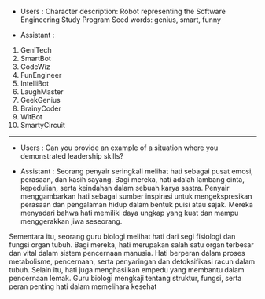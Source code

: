 - Users :
Character description: Robot representing the Software Engineering Study Program
Seed words: genius, smart, funny 

- Assistant :
1. GeniTech
2. SmartBot
3. CodeWiz
4. FunEngineer
5. IntelliBot
6. LaughMaster
7. GeekGenius
8. BrainyCoder
9. WitBot
10. SmartyCircuit

---

- Users : 
Can you provide an example of a situation where you demonstrated leadership skills?

- Assistant :
Seorang penyair seringkali melihat hati sebagai pusat emosi, perasaan, dan kasih sayang. Bagi mereka, hati adalah lambang cinta, kepedulian, serta keindahan dalam sebuah karya sastra. Penyair menggambarkan hati sebagai sumber inspirasi untuk mengekspresikan perasaan dan pengalaman hidup dalam bentuk puisi atau sajak. Mereka menyadari bahwa hati memiliki daya ungkap yang kuat dan mampu menggerakkan jiwa seseorang.

Sementara itu, seorang guru biologi melihat hati dari segi fisiologi dan fungsi organ tubuh. Bagi mereka, hati merupakan salah satu organ terbesar dan vital dalam sistem pencernaan manusia. Hati berperan dalam proses metabolisme, pencernaan, serta penyaringan dan detoksifikasi racun dalam tubuh. Selain itu, hati juga menghasilkan empedu yang membantu dalam pencernaan lemak. Guru biologi mengkaji tentang struktur, fungsi, serta peran penting hati dalam memelihara kesehat